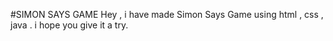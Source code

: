 #SIMON SAYS GAME
Hey , i have made Simon Says Game using html , css , java .
i hope you give it a try.
